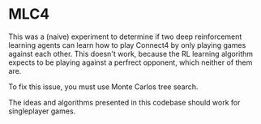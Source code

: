 # MLC4
This was a (naive) experiment to determine if two deep reinforcement learning agents can learn how to play Connect4 by only playing games against each other.
This doesn't work, because the RL learning algorithm expects to be playing against a perfrect opponent, which neither of them are.

To fix this issue, you must use Monte Carlos tree search.

The ideas and algorithms presented in this codebase should work for singleplayer games.
